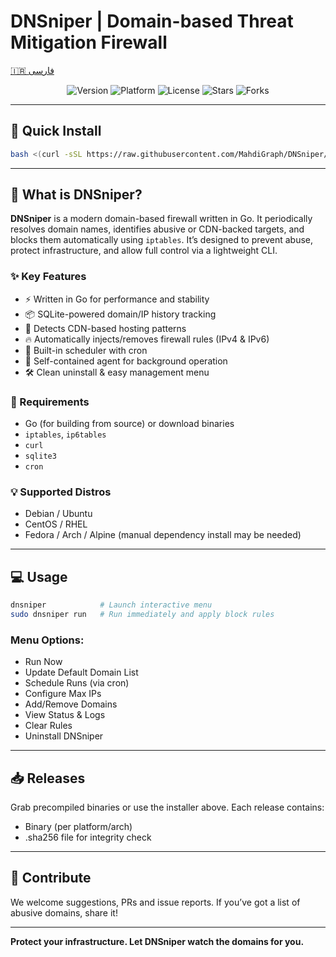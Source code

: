 # DNSniper | Domain-based Threat Mitigation Firewall

[🇮🇷 فارسی](README.fa.md)

<p align="center">
  <img src="https://img.shields.io/badge/Version-1.3.6--beta.1-brightgreen?logo=go&logoColor=white" alt="Version">
  <img src="https://img.shields.io/badge/Platform-Linux-blue?logo=linux&logoColor=white" alt="Platform">
  <img src="https://img.shields.io/badge/License-MIT-success?logo=opensourceinitiative&logoColor=white" alt="License">
  <img src="https://img.shields.io/github/stars/MahdiGraph/DNSniper?style=social" alt="Stars">
  <img src="https://img.shields.io/github/forks/MahdiGraph/DNSniper?style=social" alt="Forks">
</p>

---

## 📌 Quick Install

```bash
bash <(curl -sSL https://raw.githubusercontent.com/MahdiGraph/DNSniper/main/scripts/installer.sh)
````

---

## 📖 What is DNSniper?

**DNSniper** is a modern domain-based firewall written in Go. It periodically resolves domain names, identifies abusive or CDN-backed targets, and blocks them automatically using `iptables`. It’s designed to prevent abuse, protect infrastructure, and allow full control via a lightweight CLI.

### ✨ Key Features

* ⚡ Written in Go for performance and stability
* 📦 SQLite-powered domain/IP history tracking
* 🔄 Detects CDN-based hosting patterns
* 🔥 Automatically injects/removes firewall rules (IPv4 & IPv6)
* 📅 Built-in scheduler with cron
* 🧠 Self-contained agent for background operation
* 🛠️ Clean uninstall & easy management menu

### 🧰 Requirements

* Go (for building from source) or download binaries
* `iptables`, `ip6tables`
* `curl`
* `sqlite3`
* `cron`

### 💡 Supported Distros

* Debian / Ubuntu
* CentOS / RHEL
* Fedora / Arch / Alpine (manual dependency install may be needed)

---

## 💻 Usage

```bash
dnsniper            # Launch interactive menu
sudo dnsniper run   # Run immediately and apply block rules
```

### Menu Options:

* Run Now
* Update Default Domain List
* Schedule Runs (via cron)
* Configure Max IPs
* Add/Remove Domains
* View Status & Logs
* Clear Rules
* Uninstall DNSniper

---

## 📥 Releases

Grab precompiled binaries or use the installer above. Each release contains:

* Binary (per platform/arch)
* .sha256 file for integrity check

---

## 🙌 Contribute

We welcome suggestions, PRs and issue reports. If you’ve got a list of abusive domains, share it!

---

**Protect your infrastructure. Let DNSniper watch the domains for you.**